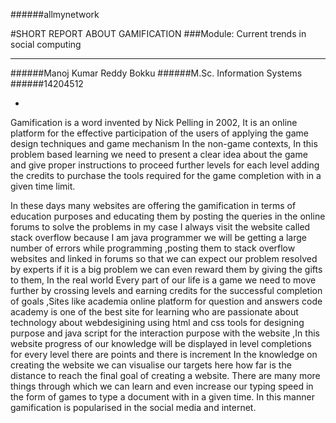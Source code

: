 ######allmynetwork
              





 
#SHORT REPORT ABOUT GAMIFICATION
###Module: Current trends in social computing

----
######Manoj Kumar Reddy Bokku 
######M.Sc. Information Systems 
######14204512 

-
<p>       Gamification is a word invented by Nick Pelling in 2002, It is an online platform for the effective participation of the users of applying the game design techniques and game mechanism In the non-game contexts, In this problem based learning we need to present a clear idea about the game and give proper instructions to proceed further levels for each level adding the credits to purchase the tools required for the game completion with in a given time limit.</p>
<p>In these days many websites are offering the gamification in terms of education purposes and educating them by posting the queries in the online forums to solve the problems in my case I always visit the website called stack overflow because I am java programmer we will be getting a large number of errors while programming ,posting them to stack overflow websites and linked in forums so that we can expect our problem resolved by experts if it is a big problem we can even reward them by giving the gifts to them, In the real world Every part of our life is a game we need to move further by crossing levels and earning credits for the successful completion of goals ,Sites like academia online platform for question and answers code academy is one of the best site for learning who are passionate about technology about webdesigining using html and css tools for designing purpose and java script for the interaction purpose with the website ,In this website progress of our knowledge will be displayed in level completions for every level there are points and there is increment In the knowledge on creating the website we can visualise our targets here how far is the distance to reach the final goal of creating a website. There are many more things through which we can learn and even increase our typing speed in the form of games to type a document with in a given time. In this manner gamification is popularised in the social media and internet. 
 



